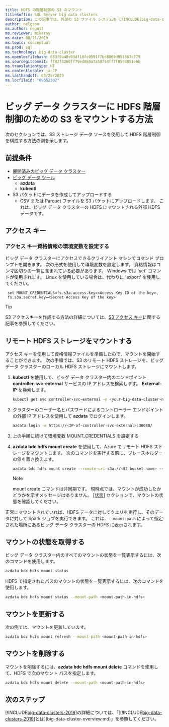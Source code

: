 ```yaml
---
title: HDFS の階層制御の S3 のマウント
titleSuffix: SQL Server big data clusters
description: この記事では、外部の S3 ファイル システムを [!INCLUDE[big-data-clusters-2019](../includes/ssbigdataclusters-ver15.md)]上の HDFS にマウントして HDFS の階層化を構成する方法について説明します。
author: nelgson
ms.author: negust
ms.reviewer: mikeray
ms.date: 08/21/2019
ms.topic: conceptual
ms.prod: sql
ms.technology: big-data-cluster
ms.openlocfilehash: 653f9a48c03df18fc0591f7bd8060d951567c779
ms.sourcegitcommit: ff82f3260ff79ed860a7a58f54ff7f0594851e6b
ms.translationtype: HT
ms.contentlocale: ja-JP
ms.lasthandoff: 03/29/2020
ms.locfileid: "69652302"
---
```

# <a name="how-to-mount-s3-for-hdfs-tiering-in-a-big-data-cluster"></a>ビッグ データ クラスターに HDFS 階層制御のための S3 をマウントする方法

次のセクションでは、S3 ストレージ データ ソースを使用して HDFS 階層制御を構成する方法の例を示します。

## <a name="prerequisites"></a>前提条件

- [展開済みのビッグ データ クラスター](deployment-guidance.md)
- [ビッグ データ ツール](deploy-big-data-tools.md)
  - **azdata**
  - **kubectl**
- S3 バケットにデータを作成してアップロードする 
  - CSV または Parquet ファイルを S3 バケットにアップロードします。 これは、ビッグ データ クラスターの HDFS にマウントされる外部 HDFS データです。

## <a name="access-keys"></a>アクセス キー

### <a name="set-environment-variable-for-access-key-credentials"></a>アクセス キー資格情報の環境変数を設定する

ビッグ データ クラスターにアクセスできるクライアント マシンでコマンド プロンプトを開きます。 次の形式を使用して環境変数を設定します。 資格情報はコンマ区切りの一覧に含まれている必要があります。 Windows では 'set' コマンドが使用されます。 Linux を使用している場合は、代わりに 'export' を使用してください。

   ```text
    set MOUNT_CREDENTIALS=fs.s3a.access.key=<Access Key ID of the key>,
    fs.s3a.secret.key=<Secret Access Key of the key>
   ```

   > [!TIP]
   > S3 アクセスキーを作成する方法の詳細については、[S3 アクセス キー](https://docs.aws.amazon.com/general/latest/gr/aws-sec-cred-types.html#access-keys-and-secret-access-keys)に関する記事を参照してください。

## <a name="mount-the-remote-hdfs-storage"></a><a id="mount"></a> リモート HDFS ストレージをマウントする

アクセス キーを使用して資格情報ファイルを準備したので、マウントを開始することができます。 次の手順では、S3 のリモート HDFS ストレージを、ビッグ データ クラスターのローカル HDFS ストレージにマウントします。

1. **kubectl** を使用して、ビッグ データ クラスター内のエンドポイント **controller-svc-external** サービスの IP アドレスを検索します。 **External-IP** を検索します。

   ```bash
   kubectl get svc controller-svc-external -n <your-big-data-cluster-name>
   ```

1. クラスターのユーザー名とパスワードによるコントローラー エンドポイントの外部 IP アドレスを使用して **azdata** でログインします。

   ```bash
   azdata login -e https://<IP-of-controller-svc-external>:30080/
   ```
   
1. 上の手順に続けて環境変数 MOUNT_CREDENTIALS を設定する

1. **azdata bdc hdfs mount create** を使用して、Azure でリモート HDFS ストレージをマウントします。 次のコマンドを実行する前に、プレースホルダーの値を置き換えます。

   ```bash
   azdata bdc hdfs mount create --remote-uri s3a://<S3 bucket name> --mount-path /mounts/<mount-name>
   ```

   > [!NOTE]
   > mount create コマンドは非同期です。 現時点では、マウントが成功したかどうかを示すメッセージはありません。 [[状態]](#status) セクションで、マウントの状態を確認してください。

正常にマウントされていれば、HDFS データに対してクエリを実行し、そのデータに対して Spark ジョブを実行できます。 これは、`--mount-path` によって指定された場所にあるビッグ データ クラスターの HDFS に表示されます。

## <a name="get-the-status-of-mounts"></a><a id="status"></a> マウントの状態を取得する

ビッグ データ クラスター内のすべてのマウントの状態を一覧表示するには、次のコマンドを使用します。

```bash
azdata bdc hdfs mount status
```

HDFS で指定されたパスのマウントの状態を一覧表示するには、次のコマンドを使用します。

```bash
azdata bdc hdfs mount status --mount-path <mount-path-in-hdfs>
```

## <a name="refresh-a-mount"></a>マウントを更新する

次の例では、マウントを更新しています。

```bash
azdata bdc hdfs mount refresh --mount-path <mount-path-in-hdfs>
```

## <a name="delete-the-mount"></a><a id="delete"></a> マウントを削除する

マウントを削除するには、**azdata bdc hdfs mount delete** コマンドを使用して、HDFS で次のマウント パスを指定します。

```bash
azdata bdc hdfs mount delete --mount-path <mount-path-in-hdfs>
```

## <a name="next-steps"></a>次のステップ

[!INCLUDE[big-data-clusters-2019](../includes/ssbigdataclusters-ver15.md)]の詳細については、「[[!INCLUDE[big-data-clusters-2019](../includes/ssbigdataclusters-ver15.md)]とは](big-data-cluster-overview.md)」を参照してください。
